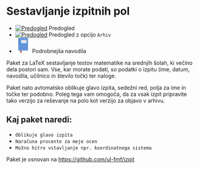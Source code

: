 Sestavljanje izpitnih pol
=========================

* [![Predogled](https://github.com/borbregant/izpitgimnazija/gitsvg/presentation.svg)](https://vzorecizpita.tiiny.site/) Predogled
* [![Predogled](https://github.com/borbregant/izpitgimnazija/gitsvg/presentation.svg)](https://imgur.com/a/Mrf48sC) Predogled z opcijo `Arhiv`
* [![Podrobnejša navodila](https://github.com/borbregant/APPR_Bor/blob/master/slike/notebook.svg)](https://github.com/borbregant/izpitgimnazija/blob/main/navodila.mdown) Podrobnejša navodila

Paket za LaTeX sestavljanje testov matematike na srednjih šolah, ki večino dela postori sam. Vse, kar morate podati, so podatki o izpitu (ime, datum, navodila, učilnico in število točk) ter naloge.

Paket nato avtomatsko oblikuje glavo izpita, sedežni red, polja za ime in točke ter podobno. Poleg tega vam omogoča, da za vsak izpit pripravite tako verzijo za reševanje na polo kot verzijo za objavo v arhivu.

## Kaj paket naredi:

* `Oblikuje glavo izpita`
* `Naračuna procente za meje ocen`
* `Možno hitro vstavljanje npr. koordinatnega sistema`

Paket je osnovan na https://github.com/ul-fmf/izpit